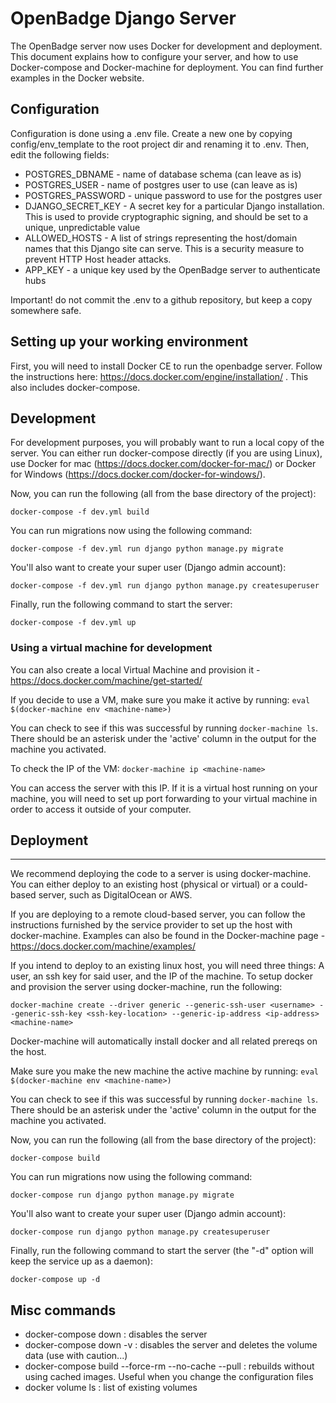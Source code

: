 # OpenBadge Django Server

The OpenBadge server now uses Docker for development and deployment. This document explains how to configure your server, and how to use Docker-compose and Docker-machine for deployment.
You can find further examples in the Docker website.

## Configuration
Configuration is done using a .env file. Create a new one by copying config/env_template to the root project dir and renaming it to .env. Then, edit the following fields:
* POSTGRES_DBNAME - name of database schema (can leave as is)
* POSTGRES_USER - name of postgres user to use (can leave as is)
* POSTGRES_PASSWORD - unique password to use for the postgres user
* DJANGO_SECRET_KEY - A secret key for a particular Django installation. This is used to provide cryptographic signing, and should be set to a unique, unpredictable value
* ALLOWED_HOSTS - A list of strings representing the host/domain names that this Django site can serve. This is a security measure to prevent HTTP Host header attacks.
* APP_KEY - a unique key used by the OpenBadge server to authenticate hubs

Important! do not commit the .env to a github repository, but keep a copy somewhere safe.

## Setting up your working environment
First, you will need to install Docker CE to run the openbadge server. Follow the instructions here:
https://docs.docker.com/engine/installation/ . This also includes docker-compose.

## Development
For development purposes, you will probably want to run a local copy of the server. You can either run docker-compose
directly (if you are using Linux), use Docker for mac (https://docs.docker.com/docker-for-mac/) or Docker for Windows
(https://docs.docker.com/docker-for-windows/).

Now, you can run the following (all from the base directory of the project):

`docker-compose -f dev.yml build`

You can run migrations now using the following command:

`docker-compose -f dev.yml run django python manage.py migrate`

You'll also want to create your super user (Django admin account):

`docker-compose -f dev.yml run django python manage.py createsuperuser`

Finally, run the following command to start the server:

`docker-compose -f dev.yml up`

### Using a virtual machine for development
You can also create a local Virtual Machine and provision it - https://docs.docker.com/machine/get-started/

If you decide to use a VM, make sure you make it active by running:
    `eval $(docker-machine env <machine-name>)`

You can check to see if this was successful by running `docker-machine ls`.
There should be an asterisk under the 'active' column in the output for the machine you activated.

To check the IP of the VM:
`docker-machine ip <machine-name>`

You can access the server with this IP. If it is a virtual host running on your machine, you will need to set up port forwarding to your virtual machine in order to access it outside of your computer.

## Deployment
----------------

We recommend deploying the code to a server is using docker-machine. You can either deploy to an existing host (physical or virtual) or a could-based server, such as DigitalOcean or AWS.

If you are deploying to a remote cloud-based server, you can follow the instructions furnished by the service provider to set up the host with docker-machine. Examples can also be found in the Docker-machine page - https://docs.docker.com/machine/examples/

If you intend to deploy to an existing linux host, you will need three things: A user, an ssh key for said user, and the IP of the machine. To setup docker and provision the server using docker-machine, run the following:

`docker-machine create --driver generic --generic-ssh-user <username> --generic-ssh-key <ssh-key-location> --generic-ip-address <ip-address> <machine-name>`

Docker-machine will automatically install docker and all related prereqs on the host.
 
Make sure you make the new machine the active machine by running:
    `eval $(docker-machine env <machine-name>)`

You can check to see if this was successful by running `docker-machine ls`.
There should be an asterisk under the 'active' column in the output for the machine you activated.

Now, you can run the following (all from the base directory of the project):

`docker-compose build`

You can run migrations now using the following command:

`docker-compose run django python manage.py migrate`

You'll also want to create your super user (Django admin account):

`docker-compose run django python manage.py createsuperuser`

Finally, run the following command to start the server (the "-d" option will keep the service up as a daemon):

`docker-compose up -d`

## Misc commands
* docker-compose down : disables the server
* docker-compose down -v : disables the server and deletes the volume data (use with caution...)
* docker-compose build --force-rm --no-cache --pull : rebuilds without using cached images. Useful when you change the 
configuration files
* docker volume ls : list of existing volumes